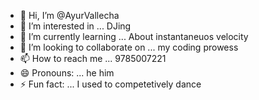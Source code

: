 - 👋 Hi, I’m @AyurVallecha
- 👀 I’m interested in ... DJing
- 🌱 I’m currently learning ... About instantaneuos velocity
- 💞️ I’m looking to collaborate on ... my coding prowess
- 📫 How to reach me ... 9785007221
- 😄 Pronouns: ... he him
- ⚡ Fun fact: ... I used to competetively dance

<!---
AyurVallecha/AyurVallecha is a ✨ special ✨ repository because its `README.md` (this file) appears on your GitHub profile.
You can click the Preview link to take a look at your changes.
--->

